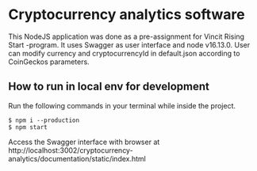 # Cryptocurrency analytics software
This NodeJS application was done as a pre-assignment for Vincit Rising Start -program. It uses Swagger as user interface and node v16.13.0.
User can modify currency and cryptocurrencyId in default.json according to CoinGeckos parameters.

## How to run in local env for development
 Run the following commands in your terminal while inside the project.

```Shell
$ npm i --production
$ npm start
```

Access the Swagger interface with browser at http://localhost:3002/cryptocurrency-analytics/documentation/static/index.html

